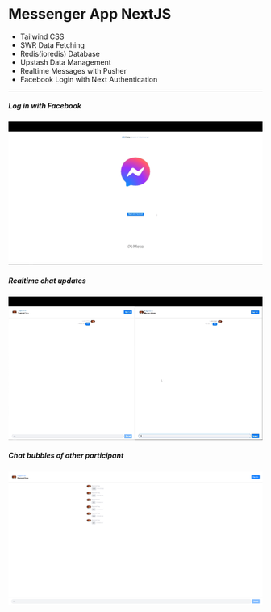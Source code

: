# Messenger App NextJS

- Tailwind CSS
- SWR Data Fetching
- Redis(ioredis) Database
- Upstash Data Management
- Realtime Messages with Pusher
- Facebook Login with Next Authentication

<p>
<hr>

##### _Log in with Facebook_

<img src=./public/gifs/login1.gif alt=login width=800px>

##### _Realtime chat updates_

<img src=./public/gifs/chat.gif alt=chat width=800px>

##### _Chat bubbles of other participant_

<img src=./public/images/chat1.png alt=darkmode width=800px>
